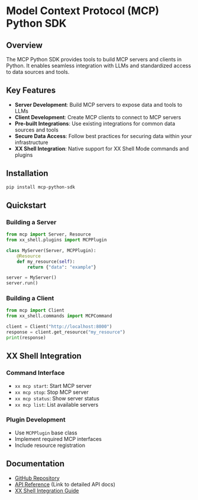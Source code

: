 # Model Context Protocol (MCP) Python SDK

## Overview
The MCP Python SDK provides tools to build MCP servers and clients in Python. It enables seamless integration with LLMs and standardized access to data sources and tools.

## Key Features
- **Server Development**: Build MCP servers to expose data and tools to LLMs
- **Client Development**: Create MCP clients to connect to MCP servers
- **Pre-built Integrations**: Use existing integrations for common data sources and tools
- **Secure Data Access**: Follow best practices for securing data within your infrastructure
- **XX Shell Integration**: Native support for XX Shell Mode commands and plugins

## Installation
```bash
pip install mcp-python-sdk
```

## Quickstart
### Building a Server
```python
from mcp import Server, Resource
from xx_shell.plugins import MCPPlugin

class MyServer(Server, MCPPlugin):
    @Resource
    def my_resource(self):
        return {"data": "example"}

server = MyServer()
server.run()
```

### Building a Client
```python
from mcp import Client
from xx_shell.commands import MCPCommand

client = Client("http://localhost:8000")
response = client.get_resource("my_resource")
print(response)
```

## XX Shell Integration
### Command Interface
- `xx mcp start`: Start MCP server
- `xx mcp stop`: Stop MCP server
- `xx mcp status`: Show server status
- `xx mcp list`: List available servers

### Plugin Development
- Use `MCPPlugin` base class
- Implement required MCP interfaces
- Include resource registration

## Documentation
- [GitHub Repository](https://github.com/modelcontextprotocol/python-sdk)
- [API Reference](#) (Link to detailed API docs)
- [XX Shell Integration Guide](docs/xx_mcp_integration.md)
